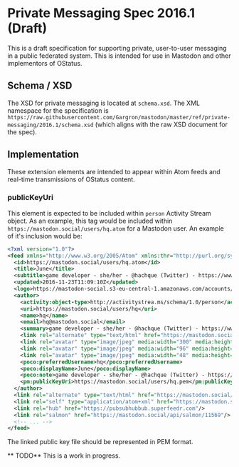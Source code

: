 # Private Messaging Spec 2016.1 (Draft)

This is a draft specification for supporting private, user-to-user messaging in a public federated system.  This is intended
for use in Mastodon and other implementors of OStatus.

## Schema / XSD

The XSD for private messaging is located at `schema.xsd`.  The XML namespace for the specification is 
`https://raw.githubusercontent.com/Gargron/mastodon/master/ref/private-messaging/2016.1/schema.xsd` (which aligns
with the raw XSD document for the spec).

## Implementation

These extension elements are intended to appear within Atom feeds and real-time transmissions of OStatus content.

### publicKeyUri

This element is expected to be included within `person` Activity Stream object.  As an example, this tag would be
included within `https://mastodon.social/users/hq.atom` for a Mastodon user.  An example of it's
inclusion would be:

```xml
<?xml version="1.0"?>
<feed xmlns="http://www.w3.org/2005/Atom" xmlns:thr="http://purl.org/syndication/thread/1.0" xmlns:activity="http://activitystrea.ms/spec/1.0/" xmlns:poco="http://portablecontacts.net/spec/1.0" xmlns:media="http://purl.org/syndication/atommedia" xmlns:pm="https://raw.githubusercontent.com/Gargron/mastodon/master/ref/private-messaging/2016.1/schema.xsd">
  <id>https://mastodon.social/users/hq.atom</id>
  <title>June</title>
  <subtitle>game developer - she/her - @hachque (Twitter) - https://www.redpointgames.com.au/ </subtitle>
  <updated>2016-11-23T11:09:10Z</updated>
  <logo>https://mastodon-social.s3-eu-central-1.amazonaws.com/accounts/avatars/000/011/569/medium/Avatar.jpg</logo>
  <author>
    <activity:object-type>http://activitystrea.ms/schema/1.0/person</activity:object-type>
    <uri>https://mastodon.social/users/hq</uri>
    <name>hq</name>
    <email>hq@mastodon.social</email>
    <summary>game developer - she/her - @hachque (Twitter) - https://www.redpointgames.com.au/ </summary>
    <link rel="alternate" type="text/html" href="https://mastodon.social/users/hq"/>
    <link rel="avatar" type="image/jpeg" media:width="300" media:height="300" href="https://mastodon-social.s3-eu-central-1.amazonaws.com/accounts/avatars/000/011/569/large/Avatar.jpg"/>
    <link rel="avatar" type="image/jpeg" media:width="96" media:height="96" href="https://mastodon-social.s3-eu-central-1.amazonaws.com/accounts/avatars/000/011/569/medium/Avatar.jpg"/>
    <link rel="avatar" type="image/jpeg" media:width="48" media:height="48" href="https://mastodon-social.s3-eu-central-1.amazonaws.com/accounts/avatars/000/011/569/small/Avatar.jpg"/>
    <poco:preferredUsername>hq</poco:preferredUsername>
    <poco:displayName>June</poco:displayName>
    <poco:note>game developer - she/her - @hachque (Twitter) - https://www.redpointgames.com.au/ </poco:note>
    <pm:publicKeyUri>https://mastodon.social/users/hq.pem</pm:publicKeyUri>
  </author>
  <link rel="alternate" type="text/html" href="https://mastodon.social/users/hq"/>
  <link rel="self" type="application/atom+xml" href="https://mastodon.social/users/hq.atom"/>
  <link rel="hub" href="https://pubsubhubbub.superfeedr.com"/>
  <link rel="salmon" href="https://mastodon.social/api/salmon/11569"/>
  <!-- ... -->
</feed>
```

The linked public key file should be represented in PEM format.

** TODO** This is a work in progress.